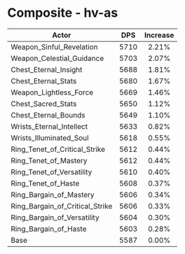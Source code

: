 # Composite - hv-as
| Actor | DPS | Increase |
|---|:---:|:---:|
|Weapon_Sinful_Revelation|5710|2.21%|
|Weapon_Celestial_Guidance|5703|2.07%|
|Chest_Eternal_Insight|5688|1.81%|
|Chest_Eternal_Stats|5680|1.67%|
|Weapon_Lightless_Force|5669|1.46%|
|Chest_Sacred_Stats|5650|1.12%|
|Chest_Eternal_Bounds|5649|1.10%|
|Wrists_Eternal_Intellect|5633|0.82%|
|Wrists_Illuminated_Soul|5618|0.55%|
|Ring_Tenet_of_Critical_Strike|5612|0.44%|
|Ring_Tenet_of_Mastery|5612|0.44%|
|Ring_Tenet_of_Versatility|5610|0.40%|
|Ring_Tenet_of_Haste|5608|0.37%|
|Ring_Bargain_of_Mastery|5606|0.34%|
|Ring_Bargain_of_Critical_Strike|5606|0.33%|
|Ring_Bargain_of_Versatility|5604|0.30%|
|Ring_Bargain_of_Haste|5603|0.28%|
|Base|5587|0.00%|
